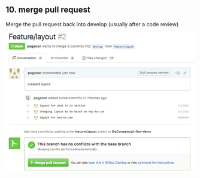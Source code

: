 ## 10. merge pull request

Merge the pull request back into develop (usually after a code review)

![merge request](/resources/images/merge-request.png "merge request")
